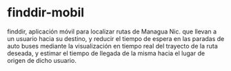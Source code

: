 # finddir-mobil
finddir, aplicación móvil para localizar rutas de Managua Nic. que llevan a un usuario hacia su destino, y reducir el tiempo de espera en las paradas de auto buses mediante la visualización en tiempo real del trayecto de la ruta deseada, y estimar el tiempo de llegada de la misma hacia el lugar de origen de dicho usuario.
